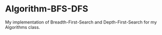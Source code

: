 # Algorithm-BFS-DFS
My implementation of Breadth-First-Search and Depth-First-Search for my Algorithms class.
